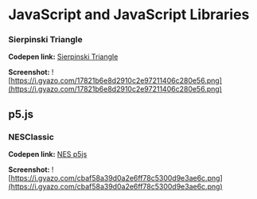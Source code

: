 # JavaScript and JavaScript Libraries

### Sierpinski Triangle
**Codepen link:** [Sierpinski Triangle](http://codepen.io/LantareCode/full/VPMBwE/)

**Screenshot:**
![https://i.gyazo.com/17821b6e8d2910c2e97211406c280e56.png](https://i.gyazo.com/17821b6e8d2910c2e97211406c280e56.png)

## p5.js

### NESClassic
**Codepen link:** [NES p5js](http://codepen.io/LantareCode/full/oYzGeR/)

**Screenshot:**
![https://i.gyazo.com/cbaf58a39d0a2e6ff78c5300d9e3ae6c.png](https://i.gyazo.com/cbaf58a39d0a2e6ff78c5300d9e3ae6c.png)


